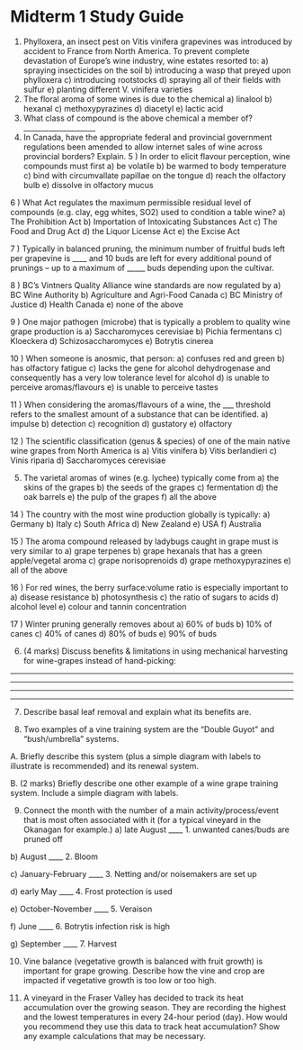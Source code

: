 # Midterm 1 Study Guide

1) Phylloxera, an insect pest on Vitis vinifera grapevines was introduced by accident to France from North America. To prevent complete devastation of Europe’s wine industry, wine estates resorted to:
	a) spraying insecticides on the soil
	b) introducing a wasp that preyed upon phylloxera
	c) introducing rootstocks
	d) spraying all of their fields with sulfur
	e) planting different V. vinifera varieties
2) The floral aroma of some wines is due to the chemical
	a) linalool b) hexanal c) methoxypyrazines d) diacetyl e) lactic acid
3) What class of compound is the above chemical a member of? ____________________
4) In Canada, have the appropriate federal and provincial government regulations been amended to allow internet sales of wine across provincial borders? Explain.
5 ) In order to elicit flavour perception, wine compounds must first
a) be volatile b) be warmed to body temperature
c) bind with circumvallate papillae on the tongue d) reach the olfactory bulb
e) dissolve in olfactory mucus

6 ) What Act regulates the maximum permissible residual level of compounds (e.g. clay, egg whites, SO2)
used to condition a table wine?
a) The Prohibition Act b) Importation of Intoxicating Substances Act
c) The Food and Drug Act d) the Liquor License Act
e) the Excise Act

7 ) Typically in balanced pruning, the minimum number of fruitful buds left per grapevine is ____ and 10
buds are left for every additional pound of prunings – up to a maximum of _____ buds depending upon
the cultivar.


8 ) BC’s Vintners Quality Alliance wine standards are now regulated by
a) BC Wine Authority b) Agriculture and Agri-Food Canada
c) BC Ministry of Justice d) Health Canada
e) none of the above

9 ) One major pathogen (microbe) that is typically a problem to quality wine grape production is
a) Saccharomyces cerevisiae b) Pichia fermentans c) Kloeckera
d) Schizosaccharomyces e) Botrytis cinerea

10 ) When someone is anosmic, that person:
a) confuses red and green
b) has olfactory fatigue
c) lacks the gene for alcohol dehydrogenase and consequently has a very low tolerance level for alcohol
d) is unable to perceive aromas/flavours
e) is unable to perceive tastes

11 ) When considering the aromas/flavours of a wine, the ___ threshold refers to the smallest amount
of a substance that can be identified.
a) impulse b) detection c) recognition d) gustatory e) olfactory

12 ) The scientific classification (genus & species) of one of the main native wine grapes from North
America is
a) Vitis vinifera b) Vitis berlandieri c) Vinis riparia d) Saccharomyces cerevisiae

5) The varietal aromas of wines (e.g. lychee) typically come from
a) the skins of the grapes b) the seeds of the grapes c) fermentation
d) the oak barrels e) the pulp of the grapes f) all the above

14 ) The country with the most wine production globally is typically:
a) Germany b) Italy c) South Africa d) New Zealand e) USA f) Australia

15 ) The aroma compound released by ladybugs caught in grape must is very similar to
a) grape terpenes
b) grape hexanals that has a green apple/vegetal aroma
c) grape norisoprenoids
d) grape methoxypyrazines
e) all of the above

16 ) For red wines, the berry surface:volume ratio is especially important to
a) disease resistance b) photosynthesis c) the ratio of sugars to acids
d) alcohol level e) colour and tannin concentration


17 ) Winter pruning generally removes about
a) 60% of buds b) 10% of canes c) 40% of canes d) 80% of buds e) 90% of buds

6) (4 marks) Discuss benefits & limitations in using mechanical harvesting for wine-grapes instead of
hand-picking:

_____________________________________________________________________________

_____________________________________________________________________________

_____________________________________________________________________________

_____________________________________________________________________________

7) Describe basal leaf removal and explain what its benefits are.

8) Two examples of a vine training system are the “Double Guyot” and “bush/umbrella” systems.

A. Briefly describe this system (plus a simple diagram with labels to illustrate is recommended) and its
renewal system.

B. (2 marks) Briefly describe one other example of a wine grape training system. Include a simple diagram
with labels.


9) Connect the month with the number of a main activity/process/event that is most often associated
with it (for a typical vineyard in the Okanagan for example.)
a) late August ____ 1. unwanted canes/buds are pruned off

b) August ____ 2. Bloom

c) January-February ____ 3. Netting and/or noisemakers are set up

d) early May ____ 4. Frost protection is used

e) October-November ____ 5. Veraison

f) June ____ 6. Botrytis infection risk is high

g) September ____ 7. Harvest

10) Vine balance (vegetative growth is balanced with fruit growth) is important for grape growing.
Describe how the vine and crop are impacted if vegetative growth is too low or too high.

11) A vineyard in the Fraser Valley has decided to track its heat accumulation over the growing season.
They are recording the highest and the lowest temperatures in every 24-hour period (day). How would
you recommend they use this data to track heat accumulation? Show any example calculations that may
be necessary.




